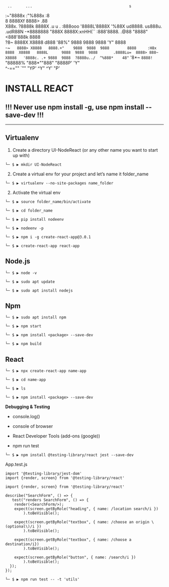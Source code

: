      ..      ...                                           s    
  :~"8888x :"%888x                                        :8    
 8    8888Xf  8888>                                      .88    
X88x. ?8888k  8888X       .u          u           .     :888ooo 
'8888L'8888X  '%88X    ud8888.     us888u.   .udR88N  -*8888888 
 "888X 8888X:xnHH(`` :888'8888. .@88 "8888" <888'888k   8888    
   ?8~ 8888X X8888   d888 '88%" 9888  9888  9888 'Y"    8888    
 -~`   8888> X8888   8888.+"    9888  9888  9888        8888    
 :H8x  8888  X8888   8888L      9888  9888  9888       .8888Lu= 
 8888> 888~  X8888   '8888c. .+ 9888  9888  ?8888u../  ^%888*   
 48"` '8*~   `8888!`  "88888%   "888*""888"  "8888P'     'Y"    
  ^-==""      `""       "YP'     ^Y"   ^Y'     "P'              
                                                                
                                                                
                                                                
# INSTALL REACT


## !!! Never use npm install -g, use npm install --save-dev !!!

---

## Virtualenv

1. Create a directory UI-NodeReact (or any other name you want to start up with)

`└─ $ ▶ mkdir UI-NodeReact`

2. Create a virtual env for your project and let’s name it folder_name

`└─ $ ▶ virtualenv --no-site-packages name_folder`

2. Activate the virtual env

`└─ $ ▶ source folder_name/bin/activate`

`└─ $ ▶ cd folder_name`

`└─ $ ▶ pip install nodeenv`

`└─ $ ▶ nodeenv -p`

`└─ $ ▶ npm i -g create-react-app@3.0.1`

`└─ $ ▶ create-react-app react-app`


## Node.js

`└─ $ ▶ node -v`

`└─ $ ▶ sudo apt update`

`└─ $ ▶ sudo apt install nodejs`


## Npm

`└─ $ ▶ sudo apt install npm`

`└─ $ ▶ npm start`

`└─ $ ▶ npm install <package> --save-dev`

`└─ $ ▶ npm build`


## React

`└─ $ ▶ npx create-react-app name-app`

`└─ $ ▶ cd name-app`

`└─ $ ▶ ls`

`└─ $ ▶ npm install <package> --save-dev`


**Debugging & Testing**

- console.log()

- console of browser

- React Developer Tools (add-ons (google))

- npm run test


`└─ $ ▶ npm install @testing-library/react jest --save-dev`

App.test.js

```
import '@testing-library/jest-dom'
import {render, screen} from '@testing-library/react'
```

```
import {render, screen} from '@testing-library/react'

describe("SearchForm", () => {
   test("renders SearchForm", () => {
    render(<SearchForm/>);
    expect(screen.getByRole("heading", { name: /location search/i })
        ).toBeVisible();
        
    expect(screen.getByRole("textbox", { name: /choose an origin \(optional\)/i })
        ).toBeVisible();

    expect(screen.getByRole("textbox", { name: /choose a destination/i})
        ).toBeVisible();
        
    expect(screen.getByRole("button", { name: /search/i })
        ).toBeVisible();
  });
});
```

`└─ $ ▶ npm run test -- -t 'utils'`
